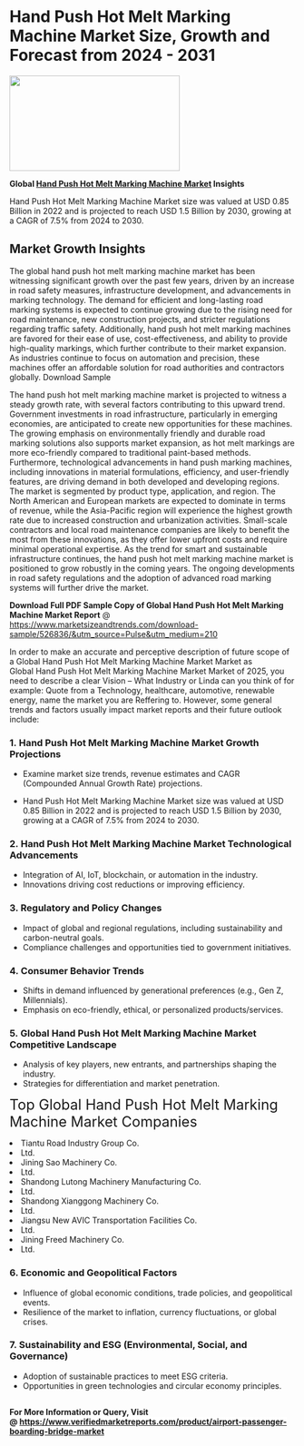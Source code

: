 <H1>Hand Push Hot Melt Marking Machine Market Size, Growth and Forecast from 2024 - 2031</H1><img class="aligncenter size-medium wp-image-584254" src="https://thirdeyenews.in/wp-content/uploads/2024/09/Global-Market-Research-300x168.jpeg" alt="" width="300" height="168" /><p><strong>Global&nbsp;<a href="https://www.marketsizeandtrends.com/download-sample/526836/&amp;utm_source=Pulse&amp;utm_medium=210">Hand Push Hot Melt Marking Machine Market</a> Insights</strong></p><p>Hand Push Hot Melt Marking Machine Market size was valued at USD 0.85 Billion in 2022 and is projected to reach USD 1.5 Billion by 2030, growing at a CAGR of 7.5% from 2024 to 2030.</p><p><h2>Market Growth Insights</h2> <p>The global hand push hot melt marking machine market has been witnessing significant growth over the past few years, driven by an increase in road safety measures, infrastructure development, and advancements in marking technology. The demand for efficient and long-lasting road marking systems is expected to continue growing due to the rising need for road maintenance, new construction projects, and stricter regulations regarding traffic safety. Additionally, hand push hot melt marking machines are favored for their ease of use, cost-effectiveness, and ability to provide high-quality markings, which further contribute to their market expansion. As industries continue to focus on automation and precision, these machines offer an affordable solution for road authorities and contractors globally. Download Sample </p> <p>The hand push hot melt marking machine market is projected to witness a steady growth rate, with several factors contributing to this upward trend. Government investments in road infrastructure, particularly in emerging economies, are anticipated to create new opportunities for these machines. The growing emphasis on environmentally friendly and durable road marking solutions also supports market expansion, as hot melt markings are more eco-friendly compared to traditional paint-based methods. Furthermore, technological advancements in hand push marking machines, including innovations in material formulations, efficiency, and user-friendly features, are driving demand in both developed and developing regions. The market is segmented by product type, application, and region. The North American and European markets are expected to dominate in terms of revenue, while the Asia-Pacific region will experience the highest growth rate due to increased construction and urbanization activities. Small-scale contractors and local road maintenance companies are likely to benefit the most from these innovations, as they offer lower upfront costs and require minimal operational expertise. As the trend for smart and sustainable infrastructure continues, the hand push hot melt marking machine market is positioned to grow robustly in the coming years. The ongoing developments in road safety regulations and the adoption of advanced road marking systems will further drive the market. </p><p><span class=""><strong>Download Full PDF Sample Copy of Global Hand Push Hot Melt Marking Machine Market Report</strong> @ <a href="https://www.marketsizeandtrends.com/download-sample/526836/&amp;utm_source=Pulse&amp;utm_medium=210" target="_blank">https://www.marketsizeandtrends.com/download-sample/526836/&amp;utm_source=Pulse&amp;utm_medium=210</a></span></p><p>In order to make an accurate and perceptive description of future scope of a Global&nbsp;Hand Push Hot Melt Marking Machine Market Market as Global&nbsp;Hand Push Hot Melt Marking Machine Market Market of 2025, you need to describe a clear Vision &ndash; What Industry or Linda can you think of for example: Quote from a Technology, healthcare, automotive, renewable energy, name the market you are Reffering to. However, some general trends and factors usually impact market reports and their future outlook include:</p><h3>1.&nbsp;<strong>Hand Push Hot Melt Marking Machine Market Growth Projections</strong></h3><ul><li>Examine market size trends, revenue estimates and CAGR (Compounded Annual Growth Rate) projections.</li><li><p>Hand Push Hot Melt Marking Machine Market size was valued at USD 0.85 Billion in 2022 and is projected to reach USD 1.5 Billion by 2030, growing at a CAGR of 7.5% from 2024 to 2030.</p></li></ul><h3>2.&nbsp;<strong>Hand Push Hot Melt Marking Machine Market Technological Advancements</strong></h3><ul><li>Integration of AI, IoT, blockchain, or automation in the industry.</li><li>Innovations driving cost reductions or improving efficiency.</li></ul><h3>3.&nbsp;<strong>Regulatory and Policy Changes</strong></h3><ul><li>Impact of global and regional regulations, including sustainability and carbon-neutral goals.</li><li>Compliance challenges and opportunities tied to government initiatives.</li></ul><h3>4.&nbsp;<strong>Consumer Behavior Trends</strong></h3><ul><li>Shifts in demand influenced by generational preferences (e.g., Gen Z, Millennials).</li><li>Emphasis on eco-friendly, ethical, or personalized products/services.</li></ul><h3>5.&nbsp;<strong>Global Hand Push Hot Melt Marking Machine Market Competitive Landscape</strong></h3><ul><li>Analysis of key players, new entrants, and partnerships shaping the industry.</li><li>Strategies for differentiation and market penetration.</li></ul><p data-pm-slice="1 1 []"><span style="color: inherit; font-family: inherit; font-size: 25px;">Top Global Hand Push Hot Melt Marking Machine Market Companies</span></p><div class="" data-test-id=""><p><li>Tiantu Road Industry Group Co.</li><li> Ltd.</li><li> Jining Sao Machinery Co.</li><li> Ltd.</li><li> Shandong Lutong Machinery Manufacturing Co.</li><li> Ltd.</li><li> Shandong Xianggong Machinery Co.</li><li> Ltd.</li><li> Jiangsu New AVIC Transportation Facilities Co.</li><li> Ltd.</li><li> Jining Freed Machinery Co.</li><li> Ltd.</li></p></div><h3>6.&nbsp;<strong>Economic and Geopolitical Factors</strong></h3><ul><li>Influence of global economic conditions, trade policies, and geopolitical events.</li><li>Resilience of the market to inflation, currency fluctuations, or global crises.</li></ul><h3>7.&nbsp;<strong>Sustainability and ESG (Environmental, Social, and Governance)</strong></h3><ul><li>Adoption of sustainable practices to meet ESG criteria.</li><li>Opportunities in green technologies and circular economy principles.</li></ul><h2><strong style="font-size: 14px;">For More Information or Query, Visit @&nbsp;</strong><a style="background-color: #ffffff; font-size: 14px;" href="https://www.marketsizeandtrends.com/report/hand-push-hot-melt-marking-machine-market/" target="_blank">https://www.verifiedmarketreports.com/product/airport-passenger-boarding-bridge-market</a></h2>
